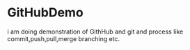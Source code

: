 # GitHubDemo
 i am doing demonstration of GithHub and git and process like commit,push,pull,merge
 branching etc.
